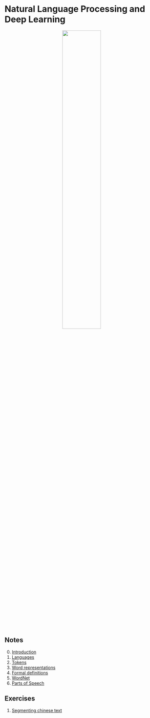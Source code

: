 # Natural Language Processing and Deep Learning

<p align="center">
<img src="https://www.blumeglobal.com/wp-content/uploads/2018/11/NLP-image.jpg" width=50%>
</p>

## Notes
0. [Introduction](00-Introduction.md)
1. [Languages](01-Levels_of_linguistics.md)
2. [Tokens](02-Tokens.md)
3. [Word representations](03-Word_representations.md)
4. [Formal definitions](04-Formal_definitions.md)
5. [WordNet](05-WordNet.md)
6. [Parts of Speech](06-Parts_of_Speech.md)

## Exercises
1. [Segmenting chinese text](exercises/01-chinese_segmentation)
